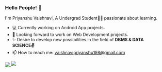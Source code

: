 ### Hello People! 👋
 I'm Priyanshu Vaishnavi, A Undergrad Student👩‍🎓 passionate about learning.
 
 - 💻 Currently working on Android App projects.
 - 🤝 Looking forward to work on Web Development projects.
 - ✨ Desire to develop new possibilities in the field of **DBMS & DATA SCIENCE✌**
 - 📫 How to reach me: vaishnavipriyanshu198@gmail.com

<a href="https://github.com/priyanshu688/priyanshu688">
   <img align="center" src="https://github-readme-stats.vercel.app/api/top-langs/?
    username=priyanshu688&show=java,html,tex&title_color=ffffff&text_color=c9cacc&icon_color=2bbc8a&bg_color=1d1f21&langs_count=3"/>
</a>
<img src="https://github-readme-stats.vercel.app/api?username=priyanshu688&&show_icons=true&title_color=ffffff&icon_color=bb2acf&text_color=daf7dc&bg_color=191919">

<!--
**priyanshu688/priyanshu688** is a ✨ _special_ ✨ repository because its `README.md` (this file) appears on your GitHub profile.

Here are some ideas to get you started:

- 🔭 I’m currently working on ...
- 🌱 I’m currently learning ...
- 👯 I’m looking to collaborate on ...
- 🤔 I’m looking for help with ...
- 💬 Ask me about ...
- 📫 How to reach me:@vaishnavipriyanshu198@gmail.com
- 😄 Pronouns: ...
- ⚡ Fun fact: ...
-->
